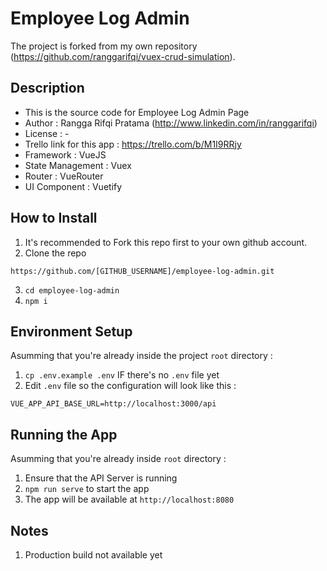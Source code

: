 # Employee Log Admin

The project is forked from my own repository (https://github.com/ranggarifqi/vuex-crud-simulation).

## Description

- This is the source code for Employee Log Admin Page
- Author : Rangga Rifqi Pratama (http://www.linkedin.com/in/ranggarifqi)
- License : -
- Trello link for this app : https://trello.com/b/M1I9RRjy
- Framework : VueJS
- State Management : Vuex
- Router : VueRouter
- UI Component : Vuetify

## How to Install

1. It's recommended to Fork this repo first to your own github account.
2. Clone the repo
```
https://github.com/[GITHUB_USERNAME]/employee-log-admin.git
```
3. `cd employee-log-admin`
4. `npm i`

## Environment Setup

Asumming that you're already inside the project `root` directory : 
1. `cp .env.example .env` IF there's no `.env` file yet
2. Edit `.env` file so the configuration will look like this :
```
VUE_APP_API_BASE_URL=http://localhost:3000/api
```

## Running the App
Asumming that you're already inside `root` directory :
1. Ensure that the API Server is running
2. `npm run serve` to start the app
3. The app will be available at `http://localhost:8080`

## Notes
1. Production build not available yet
